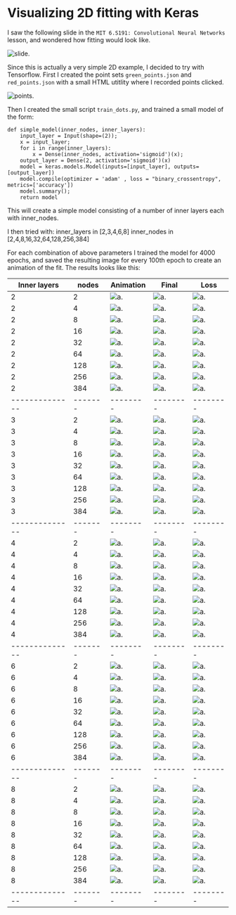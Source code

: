 # Visualizing 2D fitting with Keras

I saw the following slide in the `MIT 6.S191: Convolutional Neural Networks` lesson, and wondered how fitting would look like. 

![slide](slide.jpg "Slide").
	 
Since this is actually a very simple 2D example, I decided to try with Tensorflow. First I created the point sets `green_points.json` and `red_points.json` with a small HTML utitlity where I recorded points clicked.

![points](red_green.png "Slide").

Then I created the small script `train_dots.py`, and trained a small model of the form:

	def simple_model(inner_nodes, inner_layers):
	    input_layer = Input(shape=(2));
	    x = input_layer;
	    for i in range(inner_layers):
	        x = Dense(inner_nodes, activation='sigmoid')(x);
	    output_layer = Dense(2, activation='sigmoid')(x)
	    model = keras.models.Model(inputs=[input_layer], outputs=[output_layer])
	    model.compile(optimizer = 'adam' , loss = "binary_crossentropy", metrics=['accuracy'])
	    model.summary();
	    return model    

This will create a simple model consisting of a number of inner layers each with inner_nodes.

I then tried with:
	inner_layers in [2,3,4,6,8]
    inner_nodes in [2,4,8,16,32,64,128,256,384]

For each combination of above parameters I trained the model for 4000 epochs, and saved the resulting image for every 100th epoch to create an animation of the fit. The results looks like this:

| Inner layers | nodes | Animation     |  Final | Loss   |
|--------------|-------|--------|--------|--------|
| 2            |   2   | ![a](out_2_2/out_2_2.gif). | ![a](out_2_2/vis_3999.png). | ![a](out_2_2/loss.png). | 
| 2            |   4   | ![a](out_2_4/out_2_4.gif). | ![a](out_2_4/vis_3999.png). | ![a](out_2_4/loss.png). | 
| 2            |   8   | ![a](out_2_8/out_2_8.gif). | ![a](out_2_8/vis_3999.png). | ![a](out_2_8/loss.png). | 
| 2            |   16   | ![a](out_2_16/out_2_16.gif). | ![a](out_2_16/vis_3999.png). | ![a](out_2_16/loss.png). | 
| 2            |   32   | ![a](out_2_32/out_2_32.gif). | ![a](out_2_32/vis_3999.png). | ![a](out_2_32/loss.png). | 
| 2            |   64   | ![a](out_2_64/out_2_64.gif). | ![a](out_2_64/vis_3999.png). | ![a](out_2_64/loss.png). | 
| 2            |   128   | ![a](out_2_128/out_2_128.gif). | ![a](out_2_128/vis_3999.png). | ![a](out_2_128/loss.png). | 
| 2            |   256   | ![a](out_2_256/out_2_256.gif). | ![a](out_2_256/vis_3999.png). | ![a](out_2_256/loss.png). | 
| 2            |   384   | ![a](out_2_384/out_2_384.gif). | ![a](out_2_384/vis_3999.png). | ![a](out_2_384/loss.png). | 
|--------------|-------|--------|--------|--------|
| 3            |   2   | ![a](out_3_2/out_3_2.gif). | ![a](out_3_2/vis_3999.png). | ![a](out_3_2/loss.png). | 
| 3            |   4   | ![a](out_3_4/out_3_4.gif). | ![a](out_3_4/vis_3999.png). | ![a](out_3_4/loss.png). | 
| 3            |   8   | ![a](out_3_8/out_3_8.gif). | ![a](out_3_8/vis_3999.png). | ![a](out_3_8/loss.png). | 
| 3            |   16   | ![a](out_3_16/out_3_16.gif). | ![a](out_3_16/vis_3999.png). | ![a](out_3_16/loss.png). | 
| 3            |   32   | ![a](out_3_32/out_3_32.gif). | ![a](out_3_32/vis_3999.png). | ![a](out_3_32/loss.png). | 
| 3            |   64   | ![a](out_3_64/out_3_64.gif). | ![a](out_3_64/vis_3999.png). | ![a](out_3_64/loss.png). | 
| 3            |   128   | ![a](out_3_128/out_3_128.gif). | ![a](out_3_128/vis_3999.png). | ![a](out_3_128/loss.png). | 
| 3            |   256   | ![a](out_3_256/out_3_256.gif). | ![a](out_3_256/vis_3999.png). | ![a](out_3_256/loss.png). | 
| 3            |   384   | ![a](out_3_384/out_3_384.gif). | ![a](out_3_384/vis_3999.png). | ![a](out_3_384/loss.png). | 
|--------------|-------|--------|--------|--------|
| 4            |   2   | ![a](out_4_2/out_4_2.gif). | ![a](out_4_2/vis_3999.png). | ![a](out_4_2/loss.png). | 
| 4            |   4   | ![a](out_4_4/out_4_4.gif). | ![a](out_4_4/vis_3999.png). | ![a](out_4_4/loss.png). | 
| 4            |   8   | ![a](out_4_8/out_4_8.gif). | ![a](out_4_8/vis_3999.png). | ![a](out_4_8/loss.png). | 
| 4            |   16   | ![a](out_4_16/out_4_16.gif). | ![a](out_4_16/vis_3999.png). | ![a](out_4_16/loss.png). | 
| 4            |   32   | ![a](out_4_32/out_4_32.gif). | ![a](out_4_32/vis_3999.png). | ![a](out_4_32/loss.png). | 
| 4            |   64   | ![a](out_4_64/out_4_64.gif). | ![a](out_4_64/vis_3999.png). | ![a](out_4_64/loss.png). | 
| 4            |   128   | ![a](out_4_128/out_4_128.gif). | ![a](out_4_128/vis_3999.png). | ![a](out_4_128/loss.png). | 
| 4            |   256   | ![a](out_4_256/out_4_256.gif). | ![a](out_4_256/vis_3999.png). | ![a](out_4_256/loss.png). | 
| 4            |   384   | ![a](out_4_384/out_4_384.gif). | ![a](out_4_384/vis_3999.png). | ![a](out_4_384/loss.png). | 
|--------------|-------|--------|--------|--------|
| 6            |   2   | ![a](out_6_2/out_6_2.gif). | ![a](out_6_2/vis_3999.png). | ![a](out_6_2/loss.png). | 
| 6            |   4   | ![a](out_6_4/out_6_4.gif). | ![a](out_6_4/vis_3999.png). | ![a](out_6_4/loss.png). | 
| 6            |   8   | ![a](out_6_8/out_6_8.gif). | ![a](out_6_8/vis_3999.png). | ![a](out_6_8/loss.png). | 
| 6            |   16   | ![a](out_6_16/out_6_16.gif). | ![a](out_6_16/vis_3999.png). | ![a](out_6_16/loss.png). | 
| 6            |   32   | ![a](out_6_32/out_6_32.gif). | ![a](out_6_32/vis_3999.png). | ![a](out_6_32/loss.png). | 
| 6            |   64   | ![a](out_6_64/out_6_64.gif). | ![a](out_6_64/vis_3999.png). | ![a](out_6_64/loss.png). | 
| 6            |   128   | ![a](out_6_128/out_6_128.gif). | ![a](out_6_128/vis_3999.png). | ![a](out_6_128/loss.png). | 
| 6            |   256   | ![a](out_6_256/out_6_256.gif). | ![a](out_6_256/vis_3999.png). | ![a](out_6_256/loss.png). | 
| 6            |   384   | ![a](out_6_384/out_6_384.gif). | ![a](out_6_384/vis_3999.png). | ![a](out_6_384/loss.png). | 
|--------------|-------|--------|--------|--------|
| 8            |   2   | ![a](out_8_2/out_8_2.gif). | ![a](out_8_2/vis_3999.png). | ![a](out_8_2/loss.png). | 
| 8            |   4   | ![a](out_8_4/out_8_4.gif). | ![a](out_8_4/vis_3999.png). | ![a](out_8_4/loss.png). | 
| 8            |   8   | ![a](out_8_8/out_8_8.gif). | ![a](out_8_8/vis_3999.png). | ![a](out_8_8/loss.png). | 
| 8            |   16   | ![a](out_8_16/out_8_16.gif). | ![a](out_8_16/vis_3999.png). | ![a](out_8_16/loss.png). | 
| 8            |   32   | ![a](out_8_32/out_8_32.gif). | ![a](out_8_32/vis_3999.png). | ![a](out_8_32/loss.png). | 
| 8            |   64   | ![a](out_8_64/out_8_64.gif). | ![a](out_8_64/vis_3999.png). | ![a](out_8_64/loss.png). | 
| 8            |   128   | ![a](out_8_128/out_8_128.gif). | ![a](out_8_128/vis_3999.png). | ![a](out_8_128/loss.png). | 
| 8            |   256   | ![a](out_8_256/out_8_256.gif). | ![a](out_8_256/vis_3999.png). | ![a](out_8_256/loss.png). | 
| 8            |   384   | ![a](out_8_384/out_8_384.gif). | ![a](out_8_384/vis_3999.png). | ![a](out_8_384/loss.png). | 
|--------------|-------|--------|--------|--------|
